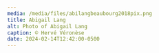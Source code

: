 ```yaml
---
media: /media/files/abilangbeaubourg2018pix.png
title: Abigail Lang
alt: Photo of Abigail Lang
caption: © Hervé Véronèse
date: 2024-02-14T12:42:00-0500
---
```


